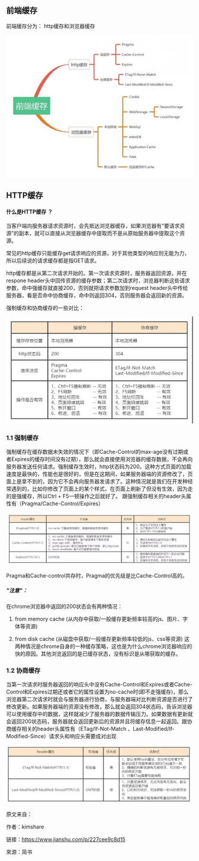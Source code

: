 前端缓存
----
前端缓存分为： http缓存和浏览器缓存

![images](https://raw.githubusercontent.com/SunnyXiao/serious-review/master/src/summary/%E9%9D%A2%E8%AF%95%E7%9B%B8%E5%85%B3/image/%E5%89%8D%E7%AB%AF%E7%BC%93%E5%AD%98.jpg)


HTTP缓存
-----
#### 什么是HTTP缓存 ？
当客户端向服务器请求资源时，会先抵达浏览器缓存，如果浏览器有“要请求资源”的副本，就可以直接从浏览器缓存中提取而不是从原始服务器中提取这个资源。


常见的http缓存只能缓存get请求响应的资源，对于其他类型的响应则无能为力，所以后续说的请求缓存都是指GET请求。


http缓存都是从第二次请求开始的。第一次请求资源时，服务器返回资源，并在respone header头中回传资源的缓存参数；第二次请求时，浏览器判断这些请求参数，命中强缓存就直接200，否则就把请求参数加到request header头中传给服务器，看是否命中协商缓存，命中则返回304，否则服务器会返回新的资源。

强制缓存和协商缓存的一些对比：

![image](https://raw.githubusercontent.com/SunnyXiao/serious-review/master/src/summary/%E9%9D%A2%E8%AF%95%E7%9B%B8%E5%85%B3/image/%E5%BC%BA%E7%BC%93%E5%AD%98vs%E5%8D%8F%E5%95%86%E7%BC%93%E5%AD%98.jpg)

### 1.1 强制缓存

强制缓存在缓存数据未失效的情况下（即Cache-Control的max-age没有过期或者Expires的缓存时间没有过期），那么就会直接使用浏览器的缓存数据，不会再向服务器发送任何请求。强制缓存生效时，http状态码为200。这种方式页面的加载速度是最快的，性能也是很好的，但是在这期间，如果服务器端的资源修改了，页面上是拿不到的，因为它不会再向服务器发请求了。这种情况就是我们在开发种经常遇到的，比如你修改了页面上的某个样式，在页面上刷新了但没有生效，因为走的是强缓存，所以Ctrl + F5一顿操作之后就好了。 跟强制缓存相关的header头属性有（Pragma/Cache-Control/Expires）

![image](https://raw.githubusercontent.com/SunnyXiao/serious-review/master/src/summary/%E9%9D%A2%E8%AF%95%E7%9B%B8%E5%85%B3/image/%E5%BC%BA%E7%BC%93%E5%AD%98.jpg)


Pragma和Cache-control共存时，Pragma的优先级是比Cache-Control高的。

##### "注意"：

在chrome浏览器中返回的200状态会有两种情况：

1. from memory cache
(从内存中获取/一般缓存更新频率较高的js、图片、字体等资源)

2. from disk cache
(从磁盘中获取/一般缓存更新频率较低的js、css等资源)
这两种情况是chrome自身的一种缓存策略，这也是为什么chrome浏览器响应的快的原因。其他浏览返回的是已缓存状态，没有标识是从哪获取的缓存。


### 1.2 协商缓存

当第一次请求时服务器返回的响应头中没有Cache-Control和Expires或者Cache-Control和Expires过期还或者它的属性设置为no-cache时(即不走强缓存)，那么浏览器第二次请求时就会与服务器进行协商，与服务器端对比判断资源是否进行了修改更新。如果服务器端的资源没有修改，那么就会返回304状态码，告诉浏览器可以使用缓存中的数据，这样就减少了服务器的数据传输压力。如果数据有更新就会返回200状态码，服务器就会返回更新后的资源并且将缓存信息一起返回。跟协商缓存相关的header头属性有（ETag/If-Not-Match 、Last-Modified/If-Modified-Since）请求头和响应头需要成对出现

![image](https://raw.githubusercontent.com/SunnyXiao/serious-review/master/src/summary/%E9%9D%A2%E8%AF%95%E7%9B%B8%E5%85%B3/image/%E5%8D%8F%E5%95%86%E7%BC%93%E5%AD%98.jpg)

原文来自：

作者：kimshare

链接：https://www.jianshu.com/p/227cee9c8d15

來源：简书